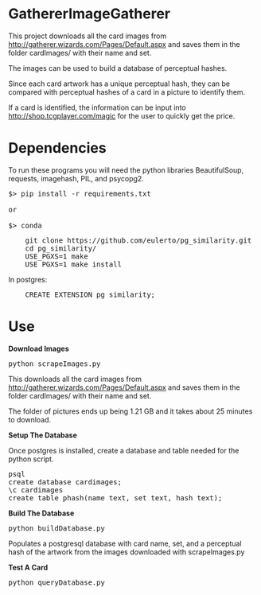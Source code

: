 # GathererImageGatherer

This project downloads all the card images from http://gatherer.wizards.com/Pages/Default.aspx and saves them in the folder cardImages/ with their name and set.

The images can be used to build a database of perceptual hashes.

Since each card artwork has a unique perceptual hash, they can be compared with perceptual hashes of a card in a picture to identify them.

If a card is identified, the information can be input into http://shop.tcgplayer.com/magic for the user to quickly get the price.

# Dependencies

To run these programs you will need the python libraries BeautifulSoup, requests, imagehash, PIL, and psycopg2.
<pre>
$> pip install -r requirements.txt

or

$> conda
</pre>

<pre>
    git clone https://github.com/eulerto/pg_similarity.git
    cd pg_similarity/
    USE_PGXS=1 make
    USE_PGXS=1 make install
</pre>

In postgres:
<pre>
    CREATE EXTENSION pg_similarity;
</pre>

# Use

**Download Images**
<pre>
python scrapeImages.py
</pre>

This downloads all the card images from http://gatherer.wizards.com/Pages/Default.aspx and saves them in the folder cardImages/ with their name and set.

The folder of pictures ends up being 1.21 GB and it takes about 25 minutes to download.

**Setup The Database**

Once postgres is installed, create a database and table needed for the python script.
<pre>
psql
create database cardimages;
\c cardimages
create table phash(name text, set text, hash text);
</pre>

**Build The Database**
<pre>
python buildDatabase.py
</pre>
Populates a postgresql database with card name, set, and a perceptual hash of the artwork from the images downloaded with scrapeImages.py

**Test A Card**
<pre>
python queryDatabase.py
</pre>
